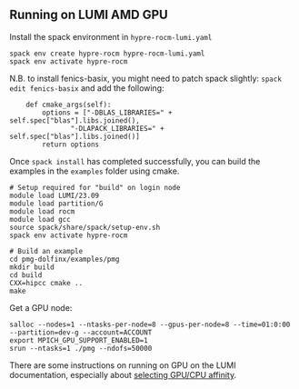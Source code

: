 
## Running on LUMI AMD GPU

Install the spack environment in `hypre-rocm-lumi.yaml`

```
spack env create hypre-rocm hypre-rocm-lumi.yaml
spack env activate hypre-rocm
```

N.B. to install fenics-basix, you might need to patch spack slightly:
`spack edit fenics-basix` and add the following:

```
    def cmake_args(self):
        options = ["-DBLAS_LIBRARIES=" + self.spec["blas"].libs.joined(),
	           "-DLAPACK_LIBRARIES=" + self.spec["blas"].libs.joined()]
        return options
```

Once `spack install` has completed successfully, you can build the examples in the `examples` folder using cmake.

```
# Setup required for "build" on login node
module load LUMI/23.09
module load partition/G
module load rocm
module load gcc
source spack/share/spack/setup-env.sh
spack env activate hypre-rocm

# Build an example
cd pmg-dolfinx/examples/pmg
mkdir build
cd build
CXX=hipcc cmake ..
make
```

Get a GPU node:

```
salloc --nodes=1 --ntasks-per-node=8 --gpus-per-node=8 --time=01:0:00 --partition=dev-g --account=ACCOUNT
export MPICH_GPU_SUPPORT_ENABLED=1
srun --ntasks=1 ./pmg --ndofs=50000
```

There are some instructions on running on GPU on the LUMI documentation, especially about [selecting GPU/CPU affinity](https://docs.lumi-supercomputer.eu/runjobs/scheduled-jobs/lumig-job/).